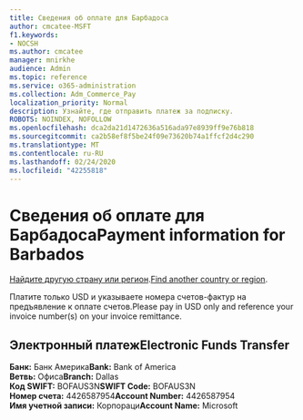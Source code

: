 ```yaml
---
title: Сведения об оплате для Барбадоса
author: cmcatee-MSFT
f1.keywords:
- NOCSH
ms.author: cmcatee
manager: mnirkhe
audience: Admin
ms.topic: reference
ms.service: o365-administration
ms.collection: Adm_Commerce_Pay
localization_priority: Normal
description: Узнайте, где отправить платеж за подписку.
ROBOTS: NOINDEX, NOFOLLOW
ms.openlocfilehash: dca2da21d1472636a516ada97e8939ff9e76b818
ms.sourcegitcommit: ca2b58ef8f5be24f09e73620b74a1ffcf2d4c290
ms.translationtype: MT
ms.contentlocale: ru-RU
ms.lasthandoff: 02/24/2020
ms.locfileid: "42255818"
---
```

# <a name="payment-information-for-barbados"></a><span data-ttu-id="f0525-103">Сведения об оплате для Барбадоса</span><span class="sxs-lookup"><span data-stu-id="f0525-103">Payment information for Barbados</span></span>

<span data-ttu-id="f0525-104">[Найдите другую страну или регион](../billing-and-payments/pay-for-your-subscription.md).</span><span class="sxs-lookup"><span data-stu-id="f0525-104">[Find another country or region](../billing-and-payments/pay-for-your-subscription.md).</span></span>

<span data-ttu-id="f0525-105">Платите только USD и указываете номера счетов-фактур на предъявление к оплате счетов.</span><span class="sxs-lookup"><span data-stu-id="f0525-105">Please pay in USD only and reference your invoice number(s) on your invoice remittance.</span></span>

## <a name="electronic-funds-transfer"></a><span data-ttu-id="f0525-106">Электронный платеж</span><span class="sxs-lookup"><span data-stu-id="f0525-106">Electronic Funds Transfer</span></span>

<span data-ttu-id="f0525-107">**Банк:** Банк Америка</span><span class="sxs-lookup"><span data-stu-id="f0525-107">**Bank:** Bank of America</span></span>  
<span data-ttu-id="f0525-108">**Ветвь:** Офиса</span><span class="sxs-lookup"><span data-stu-id="f0525-108">**Branch:** Dallas</span></span>  
<span data-ttu-id="f0525-109">**Код SWIFT:** BOFAUS3N</span><span class="sxs-lookup"><span data-stu-id="f0525-109">**SWIFT Code:** BOFAUS3N</span></span>  
<span data-ttu-id="f0525-110">**Номер счета:** 4426587954</span><span class="sxs-lookup"><span data-stu-id="f0525-110">**Account Number:** 4426587954</span></span>  
<span data-ttu-id="f0525-111">**Имя учетной записи:** Корпораци</span><span class="sxs-lookup"><span data-stu-id="f0525-111">**Account Name:** Microsoft</span></span>  